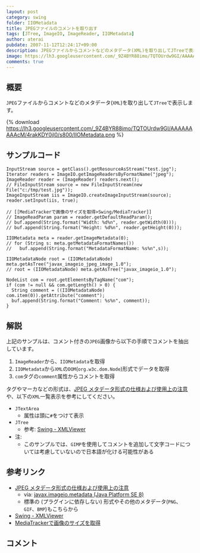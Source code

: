 ```yaml
---
layout: post
category: swing
folder: IIOMetadata
title: JPEGファイルのコメントを取り出す
tags: [JTree, ImageIO, ImageReader, IIOMetadata]
author: aterai
pubdate: 2007-11-12T12:24:17+09:00
description: JPEGファイルからコメントなどのメタデータ(XML)を取り出してJTreeで表示します。
image: https://lh3.googleusercontent.com/_9Z4BYR88imo/TQTOUrdw9GI/AAAAAAAAAcM/4rakKDY0jI0/s800/IIOMetadata.png
comments: true
---
```

## 概要
`JPEG`ファイルからコメントなどのメタデータ(`XML`)を取り出して`JTree`で表示します。

{% download https://lh3.googleusercontent.com/_9Z4BYR88imo/TQTOUrdw9GI/AAAAAAAAAcM/4rakKDY0jI0/s800/IIOMetadata.png %}

## サンプルコード
<pre class="prettyprint"><code>InputStream source = getClass().getResourceAsStream("test.jpg");
Iterator readers = ImageIO.getImageReadersByFormatName("jpeg");
ImageReader reader = (ImageReader) readers.next();
// FileInputStream source = new FileInputStream(new File("c:/tmp/test.jpg"));
ImageInputStream iis = ImageIO.createImageInputStream(source);
reader.setInput(iis, true);

// [[MediaTrackerで画像のサイズを取得&gt;Swing/MediaTracker]]
// ImageReadParam param = reader.getDefaultReadParam();
// buf.append(String.format("Width: %d%n", reader.getWidth(0)));
// buf.append(String.format("Height: %d%n", reader.getHeight(0)));

IIOMetadata meta = reader.getImageMetadata(0);
// for (String s: meta.getMetadataFormatNames())
//   buf.append(String.format("MetadataFormatName: %s%n",s));

IIOMetadataNode root = (IIOMetadataNode) meta.getAsTree("javax_imageio_jpeg_image_1.0");
// root = (IIOMetadataNode) meta.getAsTree("javax_imageio_1.0");

NodeList com = root.getElementsByTagName("com");
if (com != null &amp;&amp; com.getLength() &gt; 0) {
  String comment = ((IIOMetadataNode) com.item(0)).getAttribute("comment");
  buf.append(String.format("Comment: %s%n", comment));
}
</code></pre>

## 解説
上記のサンプルは、コメント付きの`JPEG`画像から以下の手順でコメントを抽出しています。

1. `ImageReader`から、`IIOMetadata`を取得
1. `IIOMetadata`から`XML`の`DOM`(`org.w3c.dom.Node`)形式でデータを取得
1. `com`タグの`comment`属性からコメントを取得

タグやマーカなどの形式は、[JPEG メタデータ形式の仕様および使用上の注意](https://docs.oracle.com/javase/jp/8/docs/api/javax/imageio/metadata/doc-files/jpeg_metadata.html)や、以下の`XML`一覧表示を参考にしてください。

- `JTextArea`
    - 属性は頭に`#`をつけて表示
- `JTree`
    - 参考: [Swing - XMLViewer](https://community.oracle.com/thread/1373824)
- 注:
    - このサンプルでは、`GIMP`を使用してコメントを追加して文字コードについては考慮していないので日本語が化ける可能性がある

<!-- dummy comment line for breaking list -->

## 参考リンク
- [JPEG メタデータ形式の仕様および使用上の注意](https://docs.oracle.com/javase/jp/8/docs/api/javax/imageio/metadata/doc-files/jpeg_metadata.html)
    - via: [javax.imageio.metadata (Java Platform SE 8)](https://docs.oracle.com/javase/jp/8/docs/api/javax/imageio/metadata/package-summary.html)
    - 標準の (プラグインに依存しない) 形式やその他のメタデータ(`PNG`、`GIF`、`BMP`)もこちらから
- [Swing - XMLViewer](https://community.oracle.com/thread/1373824)
- [MediaTrackerで画像のサイズを取得](https://ateraimemo.com/Swing/MediaTracker.html)

<!-- dummy comment line for breaking list -->

## コメント
